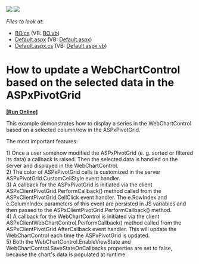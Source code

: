 <!-- default badges list -->
[![](https://img.shields.io/badge/Open_in_DevExpress_Support_Center-FF7200?style=flat-square&logo=DevExpress&logoColor=white)](https://supportcenter.devexpress.com/ticket/details/E1618)
[![](https://img.shields.io/badge/📖_How_to_use_DevExpress_Examples-e9f6fc?style=flat-square)](https://docs.devexpress.com/GeneralInformation/403183)
<!-- default badges end -->
<!-- default file list -->
*Files to look at*:

* [BO.cs](./CS/WebSite/App_Code/BO.cs) (VB: [BO.vb](./VB/WebSite/App_Code/BO.vb))
* [Default.aspx](./CS/WebSite/Default.aspx) (VB: [Default.aspx](./VB/WebSite/Default.aspx))
* [Default.aspx.cs](./CS/WebSite/Default.aspx.cs) (VB: [Default.aspx.vb](./VB/WebSite/Default.aspx.vb))
<!-- default file list end -->
# How to update a WebChartControl based on the selected data in the ASPxPivotGrid
<!-- run online -->
**[[Run Online]](https://codecentral.devexpress.com/e1618/)**
<!-- run online end -->


<p>This example demonstrates how to display a series in the WebChartControl based on a selected column/row in the ASPxPivotGrid.</p><p>The most important features:</p><p>1) Once a user somehow modified the ASPxPivotGrid (e. g. sorted or filtered its data) a callback is raised. Then the selected data is handled on the server and displayed in the WebChartControl.<br />
2) The color of ASPxPivotGrid cells is customized in the server ASPxPivotGrid.CustomCellStyle event handler.<br />
3) A callback for the ASPxPivotGrid is initiated via the client ASPxClientPivotGrid.PerformCallback() method called from the ASPxClientPivotGrid.CellClick event handler. The e.RowIndex and e.ColumnIndex parameters of this event are persisted in JS variables and then passed to the ASPxClientPivotGrid.PerformCallback() method.<br />
4) A callback for the WebChartControl is initiated via the client ASPxClientWebChartControl.PerformCallback() method called from the ASPxClientPivotGrid.AfterCallback event handler. This will update the WebChartControl each time the ASPxPivotGrid is updated.<br />
5) Both the WebChartControl.EnableViewState and WebChartControl.SaveStateOnCallbacks properties are set to false, because the chart's data is populated at runtime.</p>

<br/>


